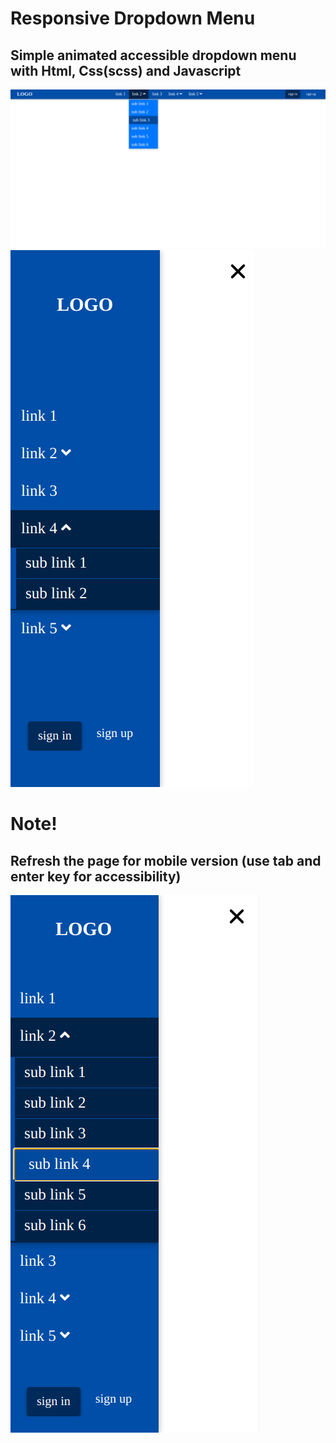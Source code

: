 # Responsive Dropdown Menu
## Simple animated accessible dropdown menu with Html, Css(scss) and Javascript
![](/img/img1.png)
![](/img/img2.png)
# Note!
## Refresh the page for mobile version (use tab and enter key for accessibility)
![](/img/img3.png)